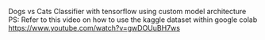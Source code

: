 Dogs vs Cats Classifier with tensorflow using custom model architecture
PS:
Refer to this video on how to use the kaggle dataset within google colab
https://www.youtube.com/watch?v=gwDOUuBH7ws
